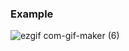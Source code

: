 ### Example ###

![ezgif com-gif-maker (6)](https://user-images.githubusercontent.com/69615463/234044648-8760aed3-b265-454c-91c0-3ade390b5579.gif)
